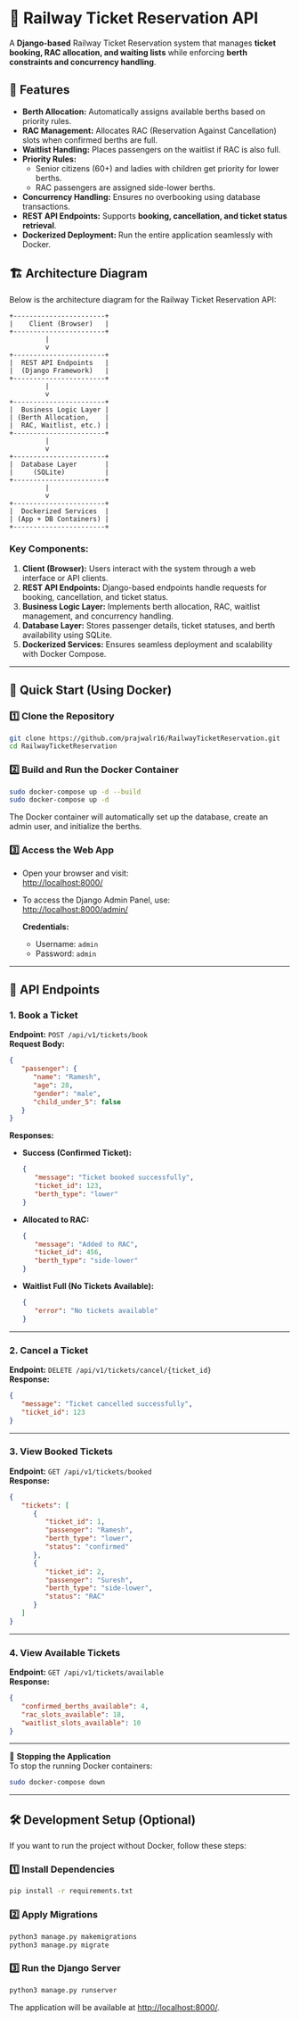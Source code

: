 # 🚆 Railway Ticket Reservation API  

A **Django-based** Railway Ticket Reservation system that manages **ticket booking, RAC allocation, and waiting lists** while enforcing **berth constraints and concurrency handling**.  

## 📌 Features  
- **Berth Allocation:** Automatically assigns available berths based on priority rules.  
- **RAC Management:** Allocates RAC (Reservation Against Cancellation) slots when confirmed berths are full.  
- **Waitlist Handling:** Places passengers on the waitlist if RAC is also full.  
- **Priority Rules:**  
   - Senior citizens (60+) and ladies with children get priority for lower berths.  
   - RAC passengers are assigned side-lower berths.  
- **Concurrency Handling:** Ensures no overbooking using database transactions.  
- **REST API Endpoints:** Supports **booking, cancellation, and ticket status retrieval**.  
- **Dockerized Deployment:** Run the entire application seamlessly with Docker.  

## 🏗 Architecture Diagram  

Below is the architecture diagram for the Railway Ticket Reservation API:

```plaintext
+-----------------------+
|    Client (Browser)   |
+-----------------------+
         |
         v
+-----------------------+
|  REST API Endpoints   |
|  (Django Framework)   |
+-----------------------+
         |
         v
+-----------------------+
|  Business Logic Layer |
| (Berth Allocation,    |
|  RAC, Waitlist, etc.) |
+-----------------------+
         |
         v
+-----------------------+
|  Database Layer       |
|     (SQLite)          |
+-----------------------+
         |
         v
+-----------------------+
|  Dockerized Services  |
| (App + DB Containers) |
+-----------------------+
```

### Key Components:
1. **Client (Browser):** Users interact with the system through a web interface or API clients.
2. **REST API Endpoints:** Django-based endpoints handle requests for booking, cancellation, and ticket status.
3. **Business Logic Layer:** Implements berth allocation, RAC, waitlist management, and concurrency handling.
4. **Database Layer:** Stores passenger details, ticket statuses, and berth availability using SQLite.
5. **Dockerized Services:** Ensures seamless deployment and scalability with Docker Compose.

---

## 🚀 Quick Start (Using Docker)  

### 1️⃣ Clone the Repository  
```bash
git clone https://github.com/prajwalr16/RailwayTicketReservation.git
cd RailwayTicketReservation
```

### 2️⃣ Build and Run the Docker Container  
```bash
sudo docker-compose up -d --build
sudo docker-compose up -d
```

The Docker container will automatically set up the database, create an admin user, and initialize the berths.

### 3️⃣ Access the Web App  
- Open your browser and visit:  
   [http://localhost:8000/](http://localhost:8000/)  

- To access the Django Admin Panel, use:  
   [http://localhost:8000/admin/](http://localhost:8000/admin/)  

   **Credentials:**  
   - Username: `admin`  
   - Password: `admin`  

---

## 📖 API Endpoints  

### 1. Book a Ticket  
**Endpoint:** `POST /api/v1/tickets/book`  
**Request Body:**  
```json
{
   "passenger": {
      "name": "Ramesh",
      "age": 28,
      "gender": "male",
      "child_under_5": false
   }
}
```

**Responses:**  
- **Success (Confirmed Ticket):**  
   ```json
   {
      "message": "Ticket booked successfully",
      "ticket_id": 123,
      "berth_type": "lower"
   }
   ```
- **Allocated to RAC:**  
   ```json
   {
      "message": "Added to RAC",
      "ticket_id": 456,
      "berth_type": "side-lower"
   }
   ```
- **Waitlist Full (No Tickets Available):**  
   ```json
   {
      "error": "No tickets available"
   }
   ```

---

### 2. Cancel a Ticket  
**Endpoint:** `DELETE /api/v1/tickets/cancel/{ticket_id}`  
**Response:**  
```json
{
   "message": "Ticket cancelled successfully",
   "ticket_id": 123
}
```

---

### 3. View Booked Tickets  
**Endpoint:** `GET /api/v1/tickets/booked`  
**Response:**  
```json
{
   "tickets": [
      {
         "ticket_id": 1,
         "passenger": "Ramesh",
         "berth_type": "lower",
         "status": "confirmed"
      },
      {
         "ticket_id": 2,
         "passenger": "Suresh",
         "berth_type": "side-lower",
         "status": "RAC"
      }
   ]
}
```

---

### 4. View Available Tickets  
**Endpoint:** `GET /api/v1/tickets/available`  
**Response:**  
```json
{
   "confirmed_berths_available": 4,
   "rac_slots_available": 18,
   "waitlist_slots_available": 10
}
```

---


🛑 **Stopping the Application**  
To stop the running Docker containers:  
```bash
sudo docker-compose down
```

---

## 🛠 Development Setup (Optional)  

If you want to run the project without Docker, follow these steps:

### 1️⃣ Install Dependencies  
```bash
pip install -r requirements.txt
```

### 2️⃣ Apply Migrations  
```bash
python3 manage.py makemigrations  
python3 manage.py migrate  
```

### 3️⃣ Run the Django Server  
```bash
python3 manage.py runserver
```

The application will be available at [http://localhost:8000/](http://localhost:8000/).